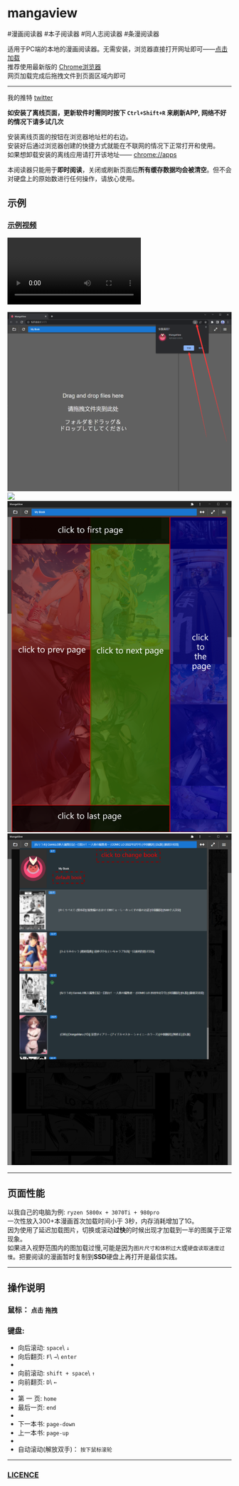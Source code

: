 #  mangaview

#漫画阅读器  #本子阅读器  #同人志阅读器 #条漫阅读器

适用于PC端的本地的漫画阅读器。无需安装，浏览器直接打开网址即可——[点击加载](https://nohnolife.github.io/mangaview/dist/index.html)\
推荐使用最新版的 [Chrome浏览器](https://www.google.com/chrome/)\
网页加载完成后拖拽文件到页面区域内即可
___
我的推特 [twitter](https://twitter.com/mousoug)

**如安装了离线页面，更新软件时需同时按下 `Ctrl+Shift+R` 来刷新APP, 网络不好的情况下请多试几次**

安装离线页面的按钮在浏览器地址栏的右边。\
安装好后通过浏览器创建的快捷方式就能在不联网的情况下正常打开和使用。\
如果想卸载安装的离线应用请打开该地址—— [chrome://apps](chrome://apps)

本阅读器只能用于**即时阅读**，关闭或刷新页面后**所有缓存数据均会被清空**。但不会对硬盘上的原始数进行任何操作，请放心使用。

## 示例

### [示例视频](https://github.com/NOHNOLIFE/mangaview/raw/main/description/sample.mp4)

<video src="https://github.com/NOHNOLIFE/mangaview/raw/main/description/sample.mp4" controls>
你的浏览器不支持 <code>video</code> 标签。
</video>

![](https://github.com/NOHNOLIFE/mangaview/blob/main/description/desc%201.png)
![](https://github.com/NOHNOLIFE/mangaview/blob/main/description/desc%205.png)
![](https://github.com/NOHNOLIFE/mangaview/blob/main/description/desc%206.png)
![](https://github.com/NOHNOLIFE/mangaview/blob/main/description/desc%207.png)

___
## 页面性能
以我自己的电脑为例: `ryzen 5800x + 3070Ti + 980pro`\
一次性放入300+本漫画首次加载时间小于 3秒，内存消耗增加了1G。\
因为使用了延迟加载图片，切换或滚动**过快**的时候出现才加载到一半的图属于正常现象。\
如果进入视野范围内的图加载过慢,可能是因为`图片尺寸和体积过大`或`硬盘读取速度过慢`。把要阅读的漫画暂时复制到**SSD**硬盘上再打开是最佳实践。
___
## 操作说明
### 鼠标： `点击`  `拖拽`

### 键盘:
* 向后滚动: `space`\ `↓`
* 向后翻页: `F`\ `→`\ `enter`
*
* 向前滚动: `shift + space`\ `↑`
* 向前翻页: `D`\ `←`
*
* 第 一 页: `home`
* 最后一页: `end`
* 
* 下一本书: `page-down`
* 上一本书: `page-up`
* 
* 自动滚动(解放双手)： `按下鼠标滚轮`
___
###  [LICENCE](https://github.com/NOHNOLIFE/mangaview/blob/main/LICENSE)
